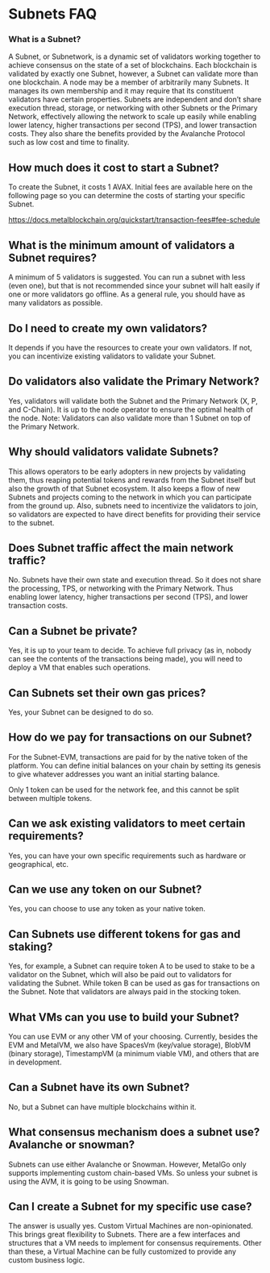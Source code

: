 # Subnets FAQ

### What is a Subnet?

A Subnet, or Subnetwork, is a dynamic set of validators working together to achieve consensus on the state of a set of blockchains. Each blockchain is validated by exactly one Subnet, however, a Subnet can validate more than one blockchain. A node may be a member of arbitrarily many Subnets. It manages its own membership and it may require that its constituent validators have certain properties. Subnets are independent and don’t share execution thread, storage, or networking with other Subnets or the Primary Network, effectively allowing the network to scale up easily while enabling lower latency, higher transactions per second (TPS), and lower transaction costs. They also share the benefits provided by the Avalanche Protocol such as low cost and time to finality.

## How much does it cost to start a Subnet?

To create the Subnet, it costs 1 AVAX. Initial fees are available here on the following page so you can determine the costs of starting your specific Subnet.

https://docs.metalblockchain.org/quickstart/transaction-fees#fee-schedule

## What is the minimum amount of validators a Subnet requires?

A minimum of 5 validators is suggested. You can run a subnet with less (even one), but that is not recommended since your subnet will halt easily if one or more validators go offline. As a general rule, you should have as many validators as possible.

## Do I need to create my own validators?

It depends if you have the resources to create your own validators. If not, you can incentivize existing validators to validate your Subnet.

## Do validators also validate the Primary Network?

Yes, validators will validate both the Subnet and the Primary Network (X, P, and C-Chain). It is up to the node operator to ensure the optimal health of the node. Note: Validators can also validate more than 1 Subnet on top of the Primary Network.

## Why should validators validate Subnets?

This allows operators to be early adopters in new projects by validating them, thus reaping potential tokens and rewards from the Subnet itself but also the growth of that Subnet ecosystem. It also keeps a flow of new Subnets and projects coming to the network in which you can participate from the ground up. Also, subnets need to incentivize the validators to join, so validators are expected to have direct benefits for providing their service to the subnet.

## Does Subnet traffic affect the main network traffic?

No. Subnets have their own state and execution thread. So it does not share the processing, TPS, or networking with the Primary Network. Thus enabling lower latency, higher transactions per second (TPS), and lower transaction costs.

## Can a Subnet be private?

Yes, it is up to your team to decide. To achieve full privacy (as in, nobody can see the contents of the transactions being made), you will need to deploy a VM that enables such operations.

## Can Subnets set their own gas prices?

Yes, your Subnet can be designed to do so.

## How do we pay for transactions on our Subnet?

For the Subnet-EVM, transactions are paid for by the native token of the platform. You can define initial balances on your chain by setting its genesis to give whatever addresses you want an initial starting balance.

Only 1 token can be used for the network fee, and this cannot be split between multiple tokens.

## Can we ask existing validators to meet certain requirements?

Yes, you can have your own specific requirements such as hardware or geographical, etc.

## Can we use any token on our Subnet?

Yes, you can choose to use any token as your native token.

## Can Subnets use different tokens for gas and staking?

Yes, for example, a Subnet can require token A to be used to stake to be a validator on the Subnet, which will also be paid out to validators for validating the Subnet. While token B can be used as gas for transactions on the Subnet. Note that validators are always paid in the stocking token.

## What VMs can you use to build your Subnet?

You can use EVM or any other VM of your choosing. Currently, besides the EVM and MetalVM, we also have SpacesVm (key/value storage), BlobVM (binary storage), TimestampVM (a minimum viable VM), and others that are in development.

## Can a Subnet have its own Subnet?

No, but a Subnet can have multiple blockchains within it.

## What consensus mechanism does a subnet use? Avalanche or snowman?

Subnets can use either Avalanche or Snowman. However, MetalGo only supports implementing custom chain-based VMs. So unless your subnet is using the AVM, it is going to be using Snowman.

## Can I create a Subnet for my specific use case?

The answer is usually yes. Custom Virtual Machines are non-opinionated. This brings great flexibility to Subnets. There are a few interfaces and structures that a VM needs to implement for consensus requirements. Other than these, a Virtual Machine can be fully customized to provide any custom business logic.
